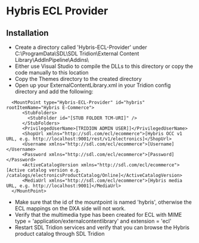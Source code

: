   Hybris ECL Provider
=======================

## Installation

* Create a directory called 'Hybris-ECL-Provider' under C:\ProgramData\SDL\SDL Tridion\External Content Library\AddInPipeline\Addins\
* Either use Visual Studio to compile the DLLs to this directory or copy the code manually to this location
* Copy the Themes directory to the created directory
* Open up your ExternalContentLibrary.xml in your Tridion config directory and add the following:

```
  <MountPoint type="Hybris-ECL-Provider" id="hybris" rootItemName="Hybris E-Commerce">
      <StubFolders>
        <StubFolder id="[STUB FOLDER TCM-URI]" />
      </StubFolders>
      <PrivilegedUserName>[TRIDION ADMIN USER]]</PrivilegedUserName>
      <ShopUrl xmlns="http://sdl.com/ecl/ecommerce">[Hybris OCC v1 URL, e.g. http://localhost:9001/rest/v1/electronics]</ShopUrl>
	  <Username xmlns="http://sdl.com/ecl/ecommerce">[Username]</Username>
	  <Password xmlns="http://sdl.com/ecl/ecommerce">[Password]</Password>
	  <ActiveCatalogVersion xmlns="http://sdl.com/ecl/ecommerce">[Active catalog version e.g. /catalogs/electronicsProductCatalog/Online]</ActiveCatalogVersion>
	  <MediaUrl xmlns="http://sdl.com/ecl/ecommerce">[Hybris media URL, e.g. http://localhost:9001]</MediaUrl>
  </MountPoint>
``` 

* Make sure that the id of the mountpoint is named 'hybris', otherwise the ECL mappings on the DXA side will not work.
* Verify that the multimedia type has been created for ECL with MIME type = 'application/externalcontentlibrary' and extension = 'ecl'
* Restart SDL Tridion services and verify that you can browse the Hybris product catalog through SDL Tridion

  

